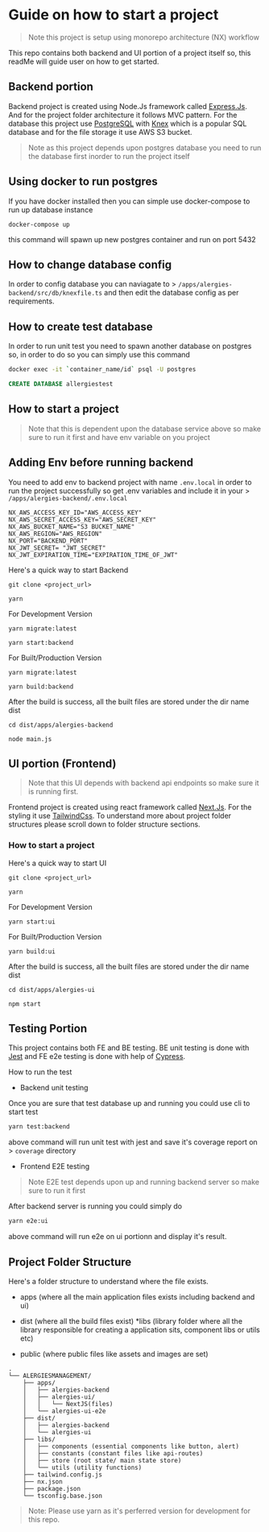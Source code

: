 # Guide on how to start a project

> Note this project is setup using monorepo architecture (NX) workflow

This repo contains both backend and UI portion of a project itself so, this readMe will guide user on how to get started.

## Backend portion

Backend project is created using Node.Js framework called [Express.Js](https://expressjs.com). And for the project folder architecture it follows MVC pattern. For the database this project use [PostgreSQL](https://www.postgresql.org/) with [Knex](https://knexjs.org/guide/) which is a popular SQL database and for the file storage it use AWS S3 bucket.

> Note as this project depends upon postgres database you need to run the database first inorder to run the project itself

## Using docker to run postgres

If you have docker installed then you can simple use docker-compose to run up database instance

```
docker-compose up
```

this command will spawn up new postgres container and run on port 5432

## How to change database config

In order to config database you can naviagate to > `/apps/alergies-backend/src/db/knexfile.ts` and then edit the database config as per requirements.

## How to create test database

In order to run unit test you need to spawn another database on postgres so, in order to do so you can simply use this command

```bash
docker exec -it `container_name/id` psql -U postgres
```

```sql
CREATE DATABASE allergiestest
```

## How to start a project

> Note that this is dependent upon the database service above so make sure to run it first and have env variable on you project

## Adding Env before running backend

You need to add env to backend project with name `.env.local` in order to run the project successfully so get .env variables and include it in your > `/apps/alergies-backend/.env.local`

```env
NX_AWS_ACCESS_KEY_ID="AWS_ACCESS_KEY"
NX_AWS_SECRET_ACCESS_KEY="AWS_SECRET_KEY"
NX_AWS_BUCKET_NAME="S3 BUCKET_NAME"
NX_AWS_REGION="AWS_REGION"
NX_PORT="BACKEND_PORT"
NX_JWT_SECRET= "JWT_SECRET"
NX_JWT_EXPIRATION_TIME="EXPIRATION_TIME_OF_JWT"
```

Here's a quick way to start Backend

```
git clone <project_url>
```

```
yarn
```

For Development Version
```
yarn migrate:latest
```

```
yarn start:backend
```

For Built/Production Version
```
yarn migrate:latest
```

```
yarn build:backend
```

After the build is success, all the built files are stored under the dir name dist

```
cd dist/apps/alergies-backend
```

```
node main.js
```

## UI portion (Frontend)

> Note that this UI depends with backend api endpoints so make sure it is running first.

Frontend project is created using react framework called [Next.Js](https://nextjs.org). For the styling it use [TailwindCss](https://tailwindcss.com).
To understand more about project folder structures please scroll down to folder structure sections.

### How to start a project

Here's a quick way to start UI

```
git clone <project_url>
```

```
yarn
```

For Development Version

```
yarn start:ui
```

For Built/Production Version

```
yarn build:ui
```

After the build is success, all the built files are stored under the dir name dist

```
cd dist/apps/alergies-ui
```

```
npm start
```

## Testing Portion

This project contains both FE and BE testing. BE unit testing is done with [Jest](https://jestjs.io/) and FE e2e testing is done with help of [Cypress](https://www.cypress.io/).

How to run the test

- Backend unit testing

Once you are sure that test database up and running you could use cli to start test

```bash
yarn test:backend
```

above command will run unit test with jest and save it's coverage report on > `coverage` directory

- Frontend E2E testing

> Note E2E test depends upon up and running backend server so make sure to run it first

After backend server is running you could simply do

```bash
yarn e2e:ui
```

above command will run e2e on ui portionn and display it's result.

## Project Folder Structure

Here's a folder structure to understand where the file exists.

- apps (where all the main application files exists including backend and ui)

- dist (where all the build files exist)
  \*libs (library folder where all the library responsible for creating a application sits, component libs or utils etc)
- public (where public files like assets and images are set)

```
.
└── ALERGIESMANAGEMENT/
    ├── apps/
    │   ├── alergies-backend
    │   ├── alergies-ui/
    │   │   └── NextJS(files)
    │   └── alergies-ui-e2e
    ├── dist/
    │   ├── alergies-backend
    │   └── alergies-ui
    ├── libs/
    │   ├── components (essential components like button, alert)
    │   ├── constants (constant files like api-routes)
    │   ├── store (root state/ main state store)
    │   └── utils (utility functions)
    ├── tailwind.config.js
    ├── nx.json
    ├── package.json
    └── tsconfig.base.json
```

> Note: Please use yarn as it's perferred version for development for this repo.
